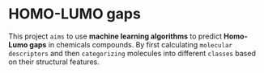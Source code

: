# HOMO-LUMO gaps
This project `aims` to use **machine learning algorithms** to predict **Homo-Lumo gaps** in chemicals compounds. By first calculating `molecular descriptors` and then `categorizing` molecules into different `classes` based on their structural features.
